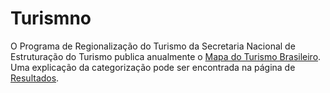 # Turismno

O Programa de Regionalização do Turismo da Secretaria Nacional de Estruturação do Turismo publica anualmente o [Mapa do Turismo Brasileiro](http://mapa.turismo.gov.br/mapa/init.html#/home).  
Uma explicação da categorização pode ser encontrada na página de [Resultados](http://www.regionalizacao.turismo.gov.br/index.php?option=com_content&view=article&id=89&Itemid=272).
